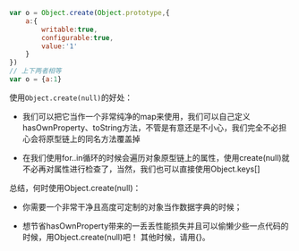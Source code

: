 ```js
var o = Object.create(Object.prototype,{
    a:{
        writable:true,
        configurable:true,
        value:'1'
    }
})
// 上下两者相等
var o = {a:1}
```

使用`Object.create(null)`的好处：

- 我们可以把它当作一个非常纯净的map来使用，我们可以自己定义hasOwnProperty、toString方法，不管是有意还是不小心，我们完全不必担心会将原型链上的同名方法覆盖掉

- 在我们使用for..in循环的时候会遍历对象原型链上的属性，使用create(null)就不必再对属性进行检查了，当然，我们也可以直接使用Object.keys[]


总结，何时使用Object.create(null)：

- 你需要一个非常干净且高度可定制的对象当作数据字典的时候；

- 想节省hasOwnProperty带来的一丢丢性能损失并且可以偷懒少些一点代码的时候，用Object.create(null)吧！
  其他时候，请用{}。

